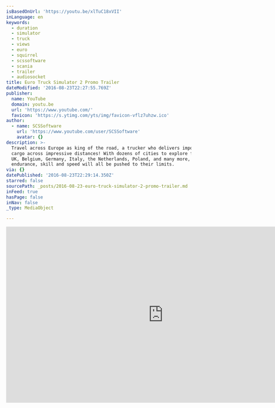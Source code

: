 ```yaml
---
isBasedOnUrl: 'https://youtu.be/xlTuC18xVII'
inLanguage: en
keywords:
  - duration
  - simulator
  - truck
  - views
  - euro
  - squirrel
  - scssoftware
  - scania
  - trailer
  - audiosocket
title: Euro Truck Simulator 2 Promo Trailer
dateModified: '2016-08-23T22:27:55.769Z'
publisher:
  name: YouTube
  domain: youtu.be
  url: 'https://www.youtube.com/'
  favicon: 'https://s.ytimg.com/yts/img/favicon-vflz7uhzw.ico'
author:
  - name: SCSSoftware
    url: 'https://www.youtube.com/user/SCSSoftware'
    avatar: {}
description: >-
  Travel across Europe as king of the road, a trucker who delivers important
  cargo across impressive distances! With dozens of cities to explore from the
  UK, Belgium, Germany, Italy, the Netherlands, Poland, and many more, your
  endurance, skill and speed will all be pushed to their limits.
via: {}
datePublished: '2016-08-23T22:29:14.350Z'
starred: false
sourcePath: _posts/2016-08-23-euro-truck-simulator-2-promo-trailer.md
inFeed: true
hasPage: false
inNav: false
_type: MediaObject

---
```

<iframe src="https://cdn.embedly.com/widgets/media.html?src=https%3A%2F%2Fwww.youtube.com%2Fembed%2FxlTuC18xVII%3Ffeature%3Doembed&amp;url=http%3A%2F%2Fwww.youtube.com%2Fwatch%3Fv%3DxlTuC18xVII&amp;image=https%3A%2F%2Fi.ytimg.com%2Fvi%2FxlTuC18xVII%2Fhqdefault.jpg&amp;key=b7d04c9b404c499eba89ee7072e1c4f7&amp;type=text%2Fhtml&amp;schema=youtube" width="854" height="480" scrolling="no" frameborder="0" allowfullscreen="" style=""></iframe>